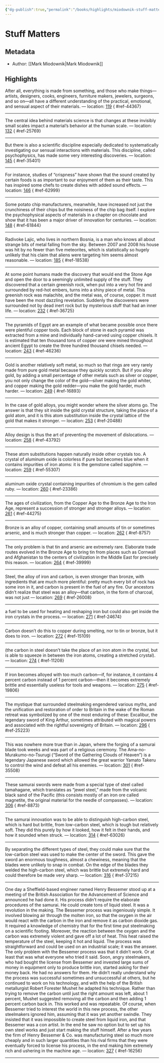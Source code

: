 ```yaml
---
{"dg-publish":true,"permalink":"/books/highlights/miodownik-stuff-matters/"}
---
```


# Stuff Matters
## Metadata
* Author: [[Mark Miodownik\|Mark Miodownik]]

## Highlights
After all, everything is made from something, and those who make things—artists, designers, cooks, engineers, furniture makers, jewelers, surgeons, and so on—all have a different understanding of the practical, emotional, and sensual aspect of their materials. — location: [119]()
{ #ref-44367}


---
The central idea behind materials science is that changes at these invisibly small scales impact a material’s behavior at the human scale. — location: [132]()
{ #ref-25769}


---
But there is also a scientific discipline especially dedicated to systematically investigating our sensual interactions with materials. This discipline, called psychophysics, has made some very interesting discoveries. — location: [145]()
{ #ref-35401}


---
For instance, studies of “crispness” have shown that the sound created by certain foods is as important to our enjoyment of them as their taste. This has inspired some chefs to create dishes with added sound effects. — location: [146]()
{ #ref-62999}


---
Some potato chip manufacturers, meanwhile, have increased not just the crunchiness of their chips but the noisiness of the chip bag itself. I explore the psychophysical aspects of materials in a chapter on chocolate and show that it has been a major driver of innovation for centuries. — location: [148]()
{ #ref-61844}


---
Radivoke Lajic, who lives in northern Bosnia, is a man who knows all about strange bits of metal falling from the sky. Between 2007 and 2008 his house was hit by no fewer than five meteorites, which is statistically so hugely unlikely that his claim that aliens were targeting him seems almost reasonable. — location: [185]()
{ #ref-18538}


---
At some point humans made the discovery that would end the Stone Age and open the door to a seemingly unlimited supply of the stuff. They discovered that a certain greenish rock, when put into a very hot fire and surrounded by red-hot embers, turns into a shiny piece of metal. This greenish rock was malachite, and the metal was, of course, copper. It must have been the most dazzling revelation. Suddenly the discoverers were surrounded not by dead inert rock but by mysterious stuff that had an inner life. — location: [232]()
{ #ref-36725}


---
The pyramids of Egypt are an example of what became possible once there were plentiful copper tools. Each block of stone in each pyramid was extracted from a mine and individually hand-carved using copper chisels. It is estimated that ten thousand tons of copper ore were mined throughout ancient Egypt to create the three hundred thousand chisels needed. — location: [243]()
{ #ref-46236}


---
Gold is another relatively soft metal, so much so that rings are very rarely made from pure gold metal because they quickly scratch. But if you alloy gold, by adding a small percentage of other metals such as silver or copper, you not only change the color of the gold—silver making the gold whiter, and copper making the gold redder—you make the gold harder, much harder. — location: [249]()
{ #ref-16893}


---
In the case of gold alloys, you might wonder where the silver atoms go. The answer is that they sit inside the gold crystal structure, taking the place of a gold atom, and it is this atom substitution inside the crystal lattice of the gold that makes it stronger. — location: [253]()
{ #ref-20488}


---
Alloy design is thus the art of preventing the movement of dislocations. — location: [258]()
{ #ref-43792}


---
These atom substitutions happen naturally inside other crystals too. A crystal of aluminum oxide is colorless if pure but becomes blue when it contains impurities of iron atoms: it is the gemstone called sapphire. — location: [259]()
{ #ref-55307}


---
aluminum oxide crystal containing impurities of chromium is the gem called ruby. — location: [260]()
{ #ref-23386}


---
The ages of civilization, from the Copper Age to the Bronze Age to the Iron Age, represent a succession of stronger and stronger alloys. — location: [261]()
{ #ref-44275}


---
Bronze is an alloy of copper, containing small amounts of tin or sometimes arsenic, and is much stronger than copper. — location: [262]()
{ #ref-8757}


---
The only problem is that tin and arsenic are extremely rare. Elaborate trade routes evolved in the Bronze Age to bring tin from places such as Cornwall and Afghanistan to the centers of civilization in the Middle East for precisely this reason. — location: [264]()
{ #ref-39999}


---
Steel, the alloy of iron and carbon, is even stronger than bronze, with ingredients that are much more plentiful: pretty much every bit of rock has some iron in it, and carbon is present in the fuel of any fire. Our ancestors didn’t realize that steel was an alloy—that carbon, in the form of charcoal, was not just — location: [269]()
{ #ref-26008}


---
a fuel to be used for heating and reshaping iron but could also get inside the iron crystals in the process. — location: [271]()
{ #ref-24674}


---
Carbon doesn’t do this to copper during smelting, nor to tin or bronze, but it does to iron. — location: [272]()
{ #ref-15109}


---
(the carbon in steel doesn’t take the place of an iron atom in the crystal, but is able to squeeze in between the iron atoms, creating a stretched crystal). — location: [274]()
{ #ref-11208}


---
If iron becomes alloyed with too much carbon—if, for instance, it contains 4 percent carbon instead of 1 percent carbon—then it becomes extremely brittle and essentially useless for tools and weapons. — location: [275]()
{ #ref-19806}


---
The mystique that surrounded steelmaking engendered various myths, and the unification and restoration of order to Britain in the wake of the Roman retreat was symbolized by one of the most enduring of these: Excalibur, the legendary sword of King Arthur, sometimes attributed with magical powers and associated with the rightful sovereignty of Britain. — location: [296]()
{ #ref-25223}


---
This was nowhere more true than in Japan, where the forging of a samurai blade took weeks and was part of a religious ceremony. The Ama-no-Murakumo-no-Tsurugi (“Sword of the Gathering Clouds of Heaven”) is a legendary Japanese sword which allowed the great warrior Yamato Takeru to control the wind and defeat all his enemies. — location: [301]()
{ #ref-35508}


---
These samurai swords were made from a special type of steel called tamahagane, which translates as “jewel steel,” made from the volcanic black sand of the Pacific (this consists mostly of an iron ore called magnetite, the original material for the needle of compasses). — location: [306]()
{ #ref-8873}


---
The samurai innovation was to be able to distinguish high-carbon steel, which is hard but brittle, from low-carbon steel, which is tough but relatively soft. They did this purely by how it looked, how it felt in their hands, and how it sounded when struck. — location: [314]()
{ #ref-63026}


---
By separating the different types of steel, they could make sure that the low-carbon steel was used to make the center of the sword. This gave the sword an enormous toughness, almost a chewiness, meaning that the blades were unlikely to snap in combat. On the edge of the blades they welded the high-carbon steel, which was brittle but extremely hard and could therefore be made very sharp. — location: [316]()
{ #ref-37215}


---
One day a Sheffield-based engineer named Henry Bessemer stood up at a meeting of the British Association for the Advancement of Science and announced he had done it. His process didn’t require the elaborate procedures of the samurai. He could create tons of liquid steel. It was a revolution in the making. The Bessemer process was ingeniously simple. It involved blowing air through the molten iron, so that the oxygen in the air would react with the carbon in the iron and remove it as carbon dioxide gas. It required a knowledge of chemistry that for the first time put steelmaking on a scientific footing. Moreover, the reaction between the oxygen and the carbon was extremely violent and gave off a lot of heat. This heat raised the temperature of the steel, keeping it hot and liquid. The process was straightforward and could be used on an industrial scale; it was the answer. The only problem with the Bessemer process was that it didn’t work. Or at least that was what everyone who tried it said. Soon, angry steelmakers, who had bought the license from Bessemer and invested large sums of money in equipment only to produce brittle iron, started asking for their money back. He had no answers for them. He didn’t really understand why the process was successful sometimes and unsuccessful at others, but he continued to work on his technology, and with the help of the British metallurgist Robert Forester Mushet he adapted his technique. Rather than trying to remove the carbon until just the right amount was left, about 1 percent, Mushet suggested removing all the carbon and then adding 1 percent carbon back in. This worked and was repeatable. Of course, when Bessemer tried to interest the world in this new process, the other steelmakers ignored him, assuming that it was yet another swindle. They insisted that it was impossible to create steel from liquid iron, and that Bessemer was a con artist. In the end he saw no option but to set up his own steel works and just start making the stuff himself. After a few years the firm of Henry Bessemer & Co. was manufacturing steel so much more cheaply and in such larger quantities than his rival firms that they were eventually forced to license his process, in the end making him extremely rich and ushering in the machine age. — location: [327]()
{ #ref-16256}


---

